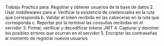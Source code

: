 Trabajo Practico para: 
Registrar y obtener usuarios de la base de datos 
2. Usar middlewares para 
a. Verificar la existencia de credenciales en la ruta que corresponda
b. Validar el token recibido en las cabeceras en la ruta que corresponda
c. Reportar por la terminal las consultas recibidas en el servidor
3. Firmar, verificar y decodificar tokens JWT 
4. Capturar y devolver los posibles errores que ocurran en el servidor 
5. Encriptar las contraseñas al momento de registrar nuevos usuarios 